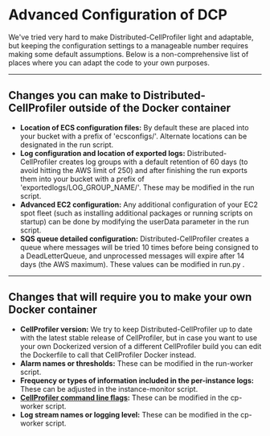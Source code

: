 # Advanced Configuration of DCP

We've tried very hard to make Distributed-CellProfiler light and adaptable, but keeping the configuration settings to a manageable number requires making some default assumptions.
Below is a non-comprehensive list of places where you can adapt the code to your own purposes.

***
## Changes you can make to Distributed-CellProfiler outside of the Docker container

* **Location of ECS configuration files:** By default these are placed into your bucket with a prefix of 'ecsconfigs/'.
Alternate locations can be designated in the run script.
* **Log configuration and location of exported logs:** Distributed-CellProfiler creates log groups with a default retention of 60 days (to avoid hitting the AWS limit of 250) and after finishing the run exports them into your bucket with a prefix of 'exportedlogs/LOG_GROUP_NAME/'.
These may be modified in the run script.
* **Advanced EC2 configuration:** Any additional configuration of your EC2 spot fleet (such as installing additional packages or running scripts on startup) can be done by modifying the userData parameter in the run script.
* **SQS queue detailed configuration:**  Distributed-CellProfiler creates a queue where messages will be tried 10 times before being consigned to a DeadLetterQueue, and unprocessed messages will expire after 14 days (the AWS maximum).
These values can be modified in run.py .

***

## Changes that will require you to make your own Docker container

* **CellProfiler version:** We try to keep Distributed-CellProfiler up to date with the latest stable release of CellProfiler, but in case you want to use your own Dockerized version of a different CellProfiler build you can edit the Dockerfile to call that CellProfiler Docker instead.
* **Alarm names or thresholds:** These can be modified in the run-worker script.  
* **Frequency or types of information included in the per-instance logs:** These can be adjusted in the instance-monitor script.
* **[CellProfiler command line flags](https://github.com/CellProfiler/CellProfiler/wiki/Adapting-CellProfiler-to-a-LIMS-environment#cmd):** These can be modified in the cp-worker script.
* **Log stream names or logging level:** These can be modified in the cp-worker script.
